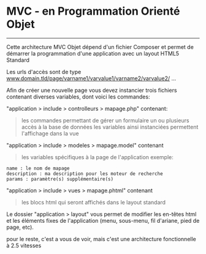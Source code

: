 # MVC - en Programmation Orienté Objet
---
Cette architecture MVC Objet dépend d'un fichier Composer et permet de démarrer la programmation d'une application avec un layout HTML5 Standard

Les urls d'accès sont de type www.domain.tld/page/varname1/varvalue1/varname2/varvalue2/ ...

Afin de créer une nouvelle page vous devez instancier trois fichiers contenant diverses variables, dont voici les commandes:


"application > include > controlleurs > mapage.php" contenant:
> les commandes permettant de gérer un formulaire
> un ou plusieurs accès à la base de données
> les variables ainsi instanciées permettent l'affichage dans la vue

"application > include > modeles > mapage.model" contenant
>les variables spécifiques à la page de l'application exemple:
```
name : le nom de mapage
description : ma description pour les moteur de recherche
params : paramètre(s) supplémentaire(s)
```

"application > include > vues > mapage.phtml" contenant
>les blocs html qui seront affichés dans le layout standard

Le dossier "application > layout" vous permet de modifier les en-têtes html et les éléments fixes de l'application (menu, sous-menu, fil d'ariane, pied de page, etc).

pour le reste, c'est a vous de voir, mais c'est une architecture fonctionnelle à 2.5 vitesses
